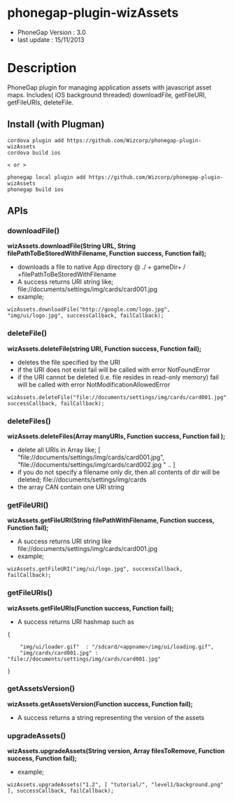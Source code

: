# phonegap-plugin-wizAssets

- PhoneGap Version : 3.0
- last update : 15/11/2013

# Description

PhoneGap plugin for managing application assets with javascript asset maps. Includes( iOS background threaded) downloadFile, getFileURI, getFileURIs, deleteFile.


## Install (with Plugman)

	cordova plugin add https://github.com/Wizcorp/phonegap-plugin-wizAssets
	cordova build ios

	< or >

	phonegap local plugin add https://github.com/Wizcorp/phonegap-plugin-wizAssets
	phonegap build ios



## APIs

### downloadFile()

**wizAssets.downloadFile(String URL, String filePathToBeStoredWithFilename, Function success, Function fail);**

- downloads a file to native App directory @ ./ + gameDir+ / +filePathToBeStoredWithFilename <br />
- A success returns URI string like; file://documents/settings/img/cards/card001.jpg <br />
- example;

```
wizAssets.downloadFile("http://google.com/logo.jpg", "img/ui/logo.jpg", successCallback, failCallback);
```

###  deleteFile()

**wizAssets.deleteFile(string URI, Function success, Function fail);**

- deletes the file specified by the URI <br />
- if the URI does not exist fail will be called with error NotFoundError <br />
- if the URI cannot be deleted (i.e. file resides in read-only memory) fail will be called with error NotModificationAllowedError

```
wizAssets.deleteFile("file://documents/settings/img/cards/card001.jpg", successCallback, failCallback);
```

### deleteFiles()

**wizAssets.deleteFiles(Array manyURIs, Function success, Function fail );**

- delete all URIs in Array like; [ "file://documents/settings/img/cards/card001.jpg", "file://documents/settings/img/cards/card002.jpg " .. ] <br />
- if you do not specify a filename only dir, then all contents of dir will be deleted; file://documents/settings/img/cards <br />
- the array CAN contain one URI string

### getFileURI()

**wizAssets.getFileURI(String filePathWithFilename, Function success, Function fail);**

- A success returns URI string like file://documents/settings/img/cards/card001.jpg <br />
- example;

```
wizAssets.getFileURI("img/ui/logo.jpg", successCallback, failCallback);
```

### getFileURIs()

**wizAssets.getFileURIs(Function success, Function fail);**

- A success returns URI hashmap such as

```
{

    "img/ui/loader.gif"  : "/sdcard/<appname>/img/ui/loading.gif",
    "img/cards/card001.jpg" : "file://documents/settings/img/cards/card001.jpg"

}
```

### getAssetsVersion()

**wizAssets.getAssetsVersion(Function success, Function fail);**

- A success returns a string representing the version of the assets

### upgradeAssets()

**wizAssets.upgradeAssets(String version, Array filesToRemove, Function success, Function fail);**

- example;

```
wizAssets.upgradeAssets("1.2", [ "tutorial/", "level1/background.png" ], successCallback, failCallback);
```
